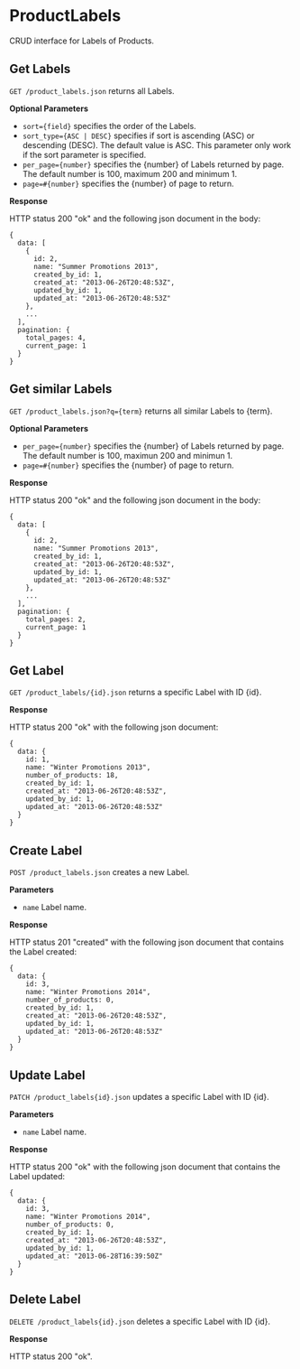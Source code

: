 ProductLabels
======

CRUD interface for Labels of Products.

Get Labels
----------

`GET /product_labels.json` returns all Labels.

**Optional Parameters**

* `sort={field}` specifies the order of the Labels.
* `sort_type={ASC | DESC}` specifies if sort is ascending (ASC) or descending (DESC). The default value is ASC. This parameter only work if the sort parameter is specified. 
* `per_page={number}` specifies the {number} of Labels returned by page. The default number is 100, maximum 200 and minimum 1.
* `page=#{number}` specifies the {number} of page to return.

**Response**

HTTP status 200 "ok" and the following json document in the body:

```
{
  data: [
    {
      id: 2,
      name: "Summer Promotions 2013",
      created_by_id: 1,
      created_at: "2013-06-26T20:48:53Z",
      updated_by_id: 1,
      updated_at: "2013-06-26T20:48:53Z"
    }, 
    ...
  ],
  pagination: {
    total_pages: 4,
    current_page: 1
  }
}
```
  
Get similar Labels
------------------

`GET /product_labels.json?q={term}` returns all similar Labels to {term}.

**Optional Parameters**

* `per_page={number}` specifies the {number} of Labels returned by page. The default number is 100, maximun 200 and minimun 1.
* `page=#{number}` specifies the {number} of page to return.

**Response**

HTTP status 200 "ok" and the following json document in the body:

```
{
  data: [
    {
      id: 2,
      name: "Summer Promotions 2013",
      created_by_id: 1,
      created_at: "2013-06-26T20:48:53Z",
      updated_by_id: 1,
      updated_at: "2013-06-26T20:48:53Z"
    }, 
    ...
  ],
  pagination: {
    total_pages: 2,
    current_page: 1
  }
}
```


Get Label
---------

`GET /product_labels/{id}.json` returns a specific Label with ID {id}.

**Response**

HTTP status 200 "ok" with the following json document:

```
{
  data: {
    id: 1,
    name: "Winter Promotions 2013",  
    number_of_products: 18,  
    created_by_id: 1,
    created_at: "2013-06-26T20:48:53Z",
    updated_by_id: 1,
    updated_at: "2013-06-26T20:48:53Z"
  }
}
```

Create Label
------------

`POST /product_labels.json` creates a new Label.

**Parameters**

* `name` Label name.

**Response**

HTTP status 201 "created" with the following json document that contains the Label created:

```
{
  data: {
    id: 3,
    name: "Winter Promotions 2014",
    number_of_products: 0,
    created_by_id: 1,
    created_at: "2013-06-26T20:48:53Z",
    updated_by_id: 1,
    updated_at: "2013-06-26T20:48:53Z"
  }
}
```

Update Label
------------

`PATCH /product_labels{id}.json` updates a specific Label with ID {id}.

**Parameters**

* `name` Label name.

**Response**

HTTP status 200 "ok" with the following json document that contains the Label updated:

```
{
  data: {
    id: 3,
    name: "Winter Promotions 2014",
    number_of_products: 0,
    created_by_id: 1,
    created_at: "2013-06-26T20:48:53Z",
    updated_by_id: 1,
    updated_at: "2013-06-28T16:39:50Z"
  }
}
```

Delete Label
------------

`DELETE /product_labels{id}.json` deletes a specific Label with ID {id}.

**Response**

HTTP status 200 "ok".
